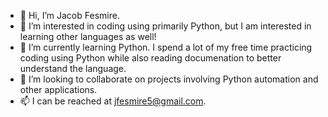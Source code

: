 - 👋 Hi, I’m Jacob Fesmire.
- 👀 I’m interested in coding using primarily Python, but I am interested in learning other languages as well!
- 🌱 I’m currently learning Python. I spend a lot of my free time practicing coding using Python while also reading documenation to better understand the language.
- 💞️ I’m looking to collaborate on projects involving Python automation and other applications.
- 📫 I can be reached at jfesmire5@gmail.com.

<!---
jfesmire5/jfesmire5 is a ✨ special ✨ repository because its `README.md` (this file) appears on your GitHub profile.
You can click the Preview link to take a look at your changes.
--->
